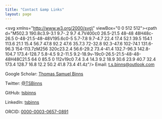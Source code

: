 ```yaml
---
title: "Contact &amp Links"
layout: page
---
```


<svg xmlns=\"http://www.w3.org/2000/svg\" viewBox=\"0 0 512 512\"><path d=\"M502.3 190.8c3.9-3.1 9.7-.2 9.7 4.7V400c0 26.5-21.5 48-48 48H48c-26.5 0-48-21.5-48-48V195.6c0-5 5.7-7.8 9.7-4.7 22.4 17.4 52.1 39.5 154.1 113.6 21.1 15.4 56.7 47.8 92.2 47.6 35.7.3 72-32.8 92.3-47.6 102-74.1 131.6-96.3 154-113.7zM256 320c23.2.4 56.6-29.2 73.4-41.4 132.7-96.3 142.8-104.7 173.4-128.7 5.8-4.5 9.2-11.5 9.2-18.9v-19c0-26.5-21.5-48-48-48H48C21.5 64 0 85.5 0 112v19c0 7.4 3.4 14.3 9.2 18.9 30.6 23.9 40.7 32.4 173.4 128.7 16.8 12.2 50.2 41.8 73.4 41.4z\"/></svg>
Email: [t.s.binns@outlook.com](mailto:t.s.binns@outlook.com)

<i class="fa fa-google"></i> Google Scholar: [Thomas Samuel Binns](https://scholar.google.co.uk/citations?user=S8yDxUEAAAAJ)

<i class="fa fa-twitter"></i> Twitter: [@TSBinns](https://twitter.com/TSBinns)

<i class="fa fa-github"></i> GitHub: [tsbinns](https://github.com/tsbinns)

<i class="fa fa-linkedin"></i> LinkedIn: [tsbinns](https://www.linkedin.com/in/tsbinns/)

<i class="fa fa-orcid"></i> ORCID: [0000-0003-0657-0891](https://orcid.org/0000-0003-0657-0891)
